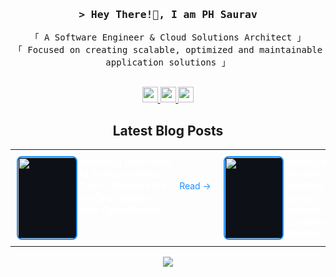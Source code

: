 
<h3 align="center">
        <samp>&gt; Hey There!👋, I am
                <b>PH Saurav</b>
        </samp>

</h3>
<p align="center">
      <samp>
          「 A Software Engineer & Cloud Solutions Architect 」
          <br>
          「 Focused on creating scalable, optimized and maintainable application solutions</b> 」
          <br>
          <br>
  </samp>
  
</p>
<p align="center">
  <a href="https://www.linkedin.com/in/phsaurav">
    <img src="https://img.shields.io/badge/linkedin-%230077B5.svg?&style=for-the-badge&logo=linkedin&logoColor=white" height=25>
  </a>
  <a href="https://medium.com/@phsaurav">
    <img src="https://img.shields.io/badge/medium-%2312100E.svg?&style=for-the-badge&logo=medium&logoColor=white" height=25>
  </a>
  <a href="https://dev.to/phsaurav">
    <img src="https://img.shields.io/badge/DEV.TO-%230A0A0A.svg?&style=for-the-badge&logo=dev-dot-to&logoColor=white" height=25>
  </a>
</p>


<div style="text-align: center;">
  <h2>Latest Blog Posts</h2>
</div>

<table align="center" width="100%" border="0" cellspacing="0" cellpadding="0" style="border:none; border-collapse:collapse;">
  <tr>
    <td width="33%" style="padding: 10px; vertical-align: top; border:none !important;">
      <div style="display: flex; align-items: flex-start;">
        <div style="width: 30%; margin-right: 5px;" align="center">
          <img src="https://miro.medium.com/v2/resize:fit:4800/format:webp/1*JmFaQf1AX0vDAJC2p7kjRA.png" style=" height: 130px; border: 2px solid #1E90FF; background-color: #0D1117; object-fit: cover; border-radius: 8px !important;" />
        </div>
        <div style="width: 70%; color: #FFFFFF; text-align: left; line-height: 1.2;">
          <div style="display: flex; justify-content: space-between; align-items: center;">
            <h4 style="margin-top: 0; margin-bottom: 0; flex: 1;">Breaking Free from AI Subscriptions: Cost-Effective All-in-One Solution with OpenRouter</h4>
            <a href="https://medium.com/@phsaurav/breaking-free-from-ai-subscriptions-cost-effective-all-in-one-solution-with-openrouter-a1f596ce1227" target="_blank" rel="noreferrer nofollow" style="color: #1E90FF; font-size: 14px; text-decoration: none; white-space: nowrap; margin-left: 8px;">Read →</a>
          </div>
        </div>
      </div>
    </td>
    <td width="33%" style="padding: 10px; vertical-align: top; border:none !important;">
      <div style="display: flex; align-items: flex-start;">
        <div style="width: 30%; margin-right: 5px;" align="center">
          <img src="https://miro.medium.com/v2/resize:fit:1400/format:webp/0*w5g7sc3WbY1nWrcZ.jpg" style=" height: 130px; border: 2px solid #1E90FF; background-color: #0D1117; object-fit: cover; border-radius: 8px !important;" />
        </div>
        <div style="width: 70%; color: #FFFFFF; text-align: left; line-height: 1.2;">
          <div style="display: flex; justify-content: space-between; align-items: center;">
            <h4 style="margin-top: 0; margin-bottom: 0; flex: 1;">Managing Multiple Shadow Cloud Architectures Across Environments with Terraform Workspace</h4>
            <a href="https://medium.com/aws-tip/managing-multiple-shadow-cloud-architectures-across-development-staging-and-production-17ff55390828" target="_blank" rel="noreferrer nofollow" style="color: #1E90FF; font-size: 14px; text-decoration: none; white-space: nowrap; margin-left: 8px;">Read →</a>
          </div>
        </div>
      </div>
    </td>
    <td width="33%" style="padding: 10px; vertical-align: top; border:none !important;">
      <div style="display: flex; align-items: flex-start;">
        <div style="width: 30%; margin-right: 5px;" align="center">
          <img src="https://media.licdn.com/dms/image/v2/D5612AQHdaBew93G0YQ/article-cover_image-shrink_720_1280/article-cover_image-shrink_720_1280/0/1728051786232?e=1747872000&v=beta&t=SPhx6CKqbdKeVb2uitLxfrB2SgXxey1NmhNP94HZiYQ" style=" height: 130px; border: 2px solid #1E90FF; background-color: #0D1117; object-fit: cover; border-radius: 8px !important;" />
        </div>
        <div style="width: 70%; color: #FFFFFF; text-align: left; line-height: 1.2;">
          <div style="display: flex; justify-content: space-between; align-items: center;">
            <h4 style="margin-top: 0; margin-bottom: 0; flex: 1;">OnVUE Exam Experience From Bangladesh (AWS Certification Exam)</h4>
                  <br>
            <a href="https://www.linkedin.com/pulse/onvue-exam-experience-from-bangladesh-aws-parvez-hossain-saurav-iptcc/?trackingId=iRkzfnaqTyiXx%2BLa5zZiTA%3D%3D" target="_blank" rel="noreferrer nofollow" style="color: #1E90FF; font-size: 14px; text-decoration: none; white-space: nowrap; margin-left: 8px;">Read →</a>
          </div>
        </div>
      </div>
    </td>
  </tr>
</table>





<p align="center">
<img src="https://git-hub-streak-stats.vercel.app/?user=phsaurav&theme=nord&hide_border=true%22%20alt=%22GitHub%20Streak&card_width=600" />
</p>
